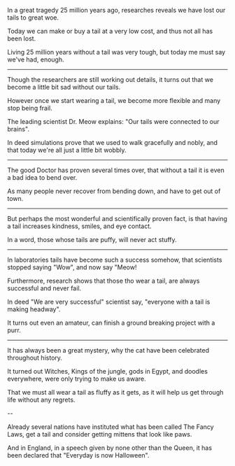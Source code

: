 In a great tragedy 25 million years ago,
researches reveals we have lost our tails to great woe.

Today we can make or buy a tail at a very low cost,
and thus not all has been lost.

Living 25 million years without a tail was very tough,
but today me must say we've had, enough.

---

Though the researchers are still working out details,
it turns out that we become a little bit sad without our tails.

However once we start wearing a tail,
we become more flexible and many stop being frail.

The leading scientist Dr. Meow explains:
"Our tails were connected to our brains".

In deed simulations prove that we used to walk gracefully and nobly,
and that today we're all just a little bit wobbly.

----

The good Doctor has proven several times over,
that without a tail it is even a bad idea to bend over.

As many people never recover from bending down,
and have to get out of town.

---

But perhaps the most wonderful and scientifically proven fact,
is that having a tail increases kindness, smiles, and eye contact.

In a word, those whose tails are puffy,
will never act stuffy.

---

In laboratories tails have become such a success somehow,
that scientists stopped saying "Wow", and now say "Meow!

Furthermore, research shows that those tho wear a tail,
are always successful and never fail.

In deed "We are very successful" scientist say,
"everyone with a tail is making headway".

It turns out even an amateur,
can finish a ground breaking project with a purr.

---

It has always been a great mystery,
why the cat have been celebrated throughout history.

It turned out Witches, Kings of the jungle, gods in Egypt, and doodles everywhere,
were only trying to make us aware.

That we must all wear a tail as fluffy as it gets,
as it will help us get through life without any regrets.

--

Already several nations have instituted what has been called The Fancy Laws,
get a tail and consider getting mittens that look like paws.

And in England, in a speech given by none other than the Queen,
it has been declared that "Everyday is now Halloween".
